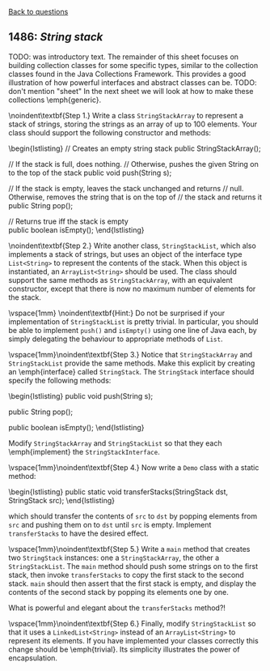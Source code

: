 [Back to questions](../README.md)

## 1486: *String stack*

TODO: was introductory text.  The remainder of this sheet focuses on building collection classes for some specific types,
similar to the collection classes found in the Java Collections Framework.
This provides a good illustration of how powerful interfaces and abstract classes can be.
TODO: don't mention "sheet" In the next sheet we will look at how to make these collections \emph{generic}.


\noindent\textbf{Step 1.} Write a class `StringStackArray` to represent a stack of strings,
storing the strings as an array of up to 100 elements.  Your class should support the following constructor and methods:

\begin{lstlisting}
// Creates an empty string stack
public StringStackArray();

// If the stack is full, does nothing.
// Otherwise, pushes the given String on to the top of the stack
public void push(String s);

// If the stack is empty, leaves the stack unchanged and returns
// null.  Otherwise, removes the string that is on the top of
// the stack and returns it
public String pop();

// Returns true iff the stack is empty	
public boolean isEmpty();
\end{lstlisting}

\noindent\textbf{Step 2.} Write another class, `StringStackList`, which also implements a stack
of strings, but uses an object of the interface type `List<String>` to represent the contents of the stack.
When this object is instantiated, an `ArrayList<String>` should be used.
The class should support the same methods as `StringStackArray`, with an equivalent
constructor, except that there is now no maximum number of elements for the stack.

\vspace{1mm}
\noindent\textbf{Hint:} Do not be surprised if your implementation of `StringStackList` is pretty
trivial.  In particular, you should be able to implement `push()` and `isEmpty()` using
one line of Java each, by simply delegating the behaviour to appropriate methods of `List`.

\vspace{1mm}\noindent\textbf{Step 3.} Notice that `StringStackArray` and `StringStackList`
provide the same methods.  Make this explicit by creating an \emph{interface} called `StringStack`.
The `StringStack` interface should specify the following methods:

\begin{lstlisting}
public void push(String s);

public String pop();

public boolean isEmpty();
\end{lstlisting}

Modify `StringStackArray` and `StringStackList` so that they each \emph{implement}
the `StringStackInterface`.

\vspace{1mm}\noindent\textbf{Step 4.}
Now write a `Demo` class with a static method:

\begin{lstlisting}
public static void transferStacks(StringStack dst, StringStack src);
\end{lstlisting}

which should transfer the contents of `src` to `dst`
by popping elements from `src` and pushing them on to `dst`
until `src` is empty.  Implement `transferStacks` to have
the desired effect.

\vspace{1mm}\noindent\textbf{Step 5.} Write a `main` method that creates two `StringStack`
instances: one a `StringStackArray`, the other a `StringStackList`.
The `main` method should push some strings on to the first stack, then invoke `transferStacks` to copy
the first stack to the second stack.  `main` should then assert that the first stack is empty, and
display the contents of the second stack by popping its elements one by one.

What is powerful and elegant about the `transferStacks` method?!

\vspace{1mm}\noindent\textbf{Step 6.} Finally, modify `StringStackList` so that it uses a `LinkedList<String>` instead of an
`ArrayList<String>` to represent its elements.  If you have implemented your classes correctly
this change should be \emph{trivial}.  Its simplicity illustrates the power of encapsulation.

